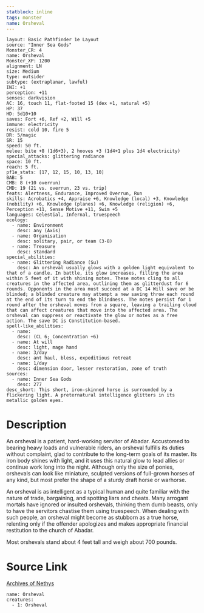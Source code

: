 ```yaml
---
statblock: inline
tags: monster
name: Orsheval
---
```

```statblock
layout: Basic Pathfinder 1e Layout
source: "Inner Sea Gods"
Monster_CR: 4
name: Orsheval
Monster_XP: 1200
alignment: LN
size: Medium
type: outsider
subtype: (extraplanar, lawful)
INI: +1
perception: +11
senses: darkvision
AC: 16, touch 11, flat-footed 15 (dex +1, natural +5)
HP: 37
HD: 5d10+10
saves: Fort +6, Ref +2, Will +5
immune: electricity
resist: cold 10, fire 5
DR: 5/magic
SR: 15
speed: 50 ft.
melee: bite +8 (1d6+3), 2 hooves +3 (1d4+1 plus 1d4 electricity)
special_attacks: glittering radiance
space: 10 ft.
reach: 5 ft.
pf1e_stats: [17, 12, 15, 10, 13, 10]
BAB: 5
CMB: 8 (+10 overrun)
CMD: 19 (21 vs. overrun, 23 vs. trip)
feats: Alertness, Endurance, Improved Overrun, Run
skills: Acrobatics +4, Appraise +6, Knowledge (local) +3, Knowledge (nobility) +6, Knowledge (planes) +6, Knowledge (religion) +6, Perception +11, Sense Motive +11, Swim +5
languages: Celestial, Infernal, truespeech
ecology:
  - name: Environment
    desc: any (Axis)
  - name: Organisation
    desc: solitary, pair, or team (3-8)
  - name: Treasure
    desc: standard
special_abilities:
  - name: Glittering Radiance (Su)
    desc: An orsheval usually glows with a golden light equivalent to that of a candle. In battle, its glow increases, filling the area within 5 feet of it with shining motes. These motes cling to all creatures in the affected area, outlining them as glitterdust for 6 rounds. Opponents in the area must succeed at a DC 14 Will save or be blinded; a blinded creature may attempt a new saving throw each round at the end of its turn to end the blindness. The motes persist for 1 round after the orsheval moves from a square, leaving a trailing cloud that can affect creatures that move into the affected area. The orsheval can suppress or reactivate the glow or motes as a free action. The save DC is Constitution-based.
spell-like_abilities:
  - name:
    desc: (CL 6; Concentration +6)
  - name: At will
    desc: light, mage hand
  - name: 3/day
    desc: ant haul, bless, expeditious retreat
  - name: 1/day
    desc: dimension door, lesser restoration, zone of truth
sources:
  - name: Inner Sea Gods
    desc: 277
desc_short: This short, iron-skinned horse is surrounded by a flickering light. A preternatural intelligence glitters in its metallic golden eyes.
```
# Description
An orsheval is a patient, hard-working servitor of Abadar. Accustomed to bearing heavy loads and vulnerable riders, an orsheval fulfills its duties without complaint, glad to contribute to the long-term goals of its master. Its iron body shines with light, and it uses this natural glow to lead allies or continue work long into the night. Although only the size of ponies, orshevals can look like miniature, sculpted versions of full-grown horses of any kind, but most prefer the shape of a sturdy draft horse or warhorse.

An orsheval is as intelligent as a typical human and quite familiar with the nature of trade, bargaining, and spotting liars and cheats. Many arrogant mortals have ignored or insulted orshevals, thinking them dumb beasts, only to have the servitors chastise them using truespeech. When dealing with such people, an orsheval might become as stubborn as a true horse, relenting only if the offender apologizes and makes appropriate financial restitution to the church of Abadar.

Most orshevals stand about 4 feet tall and weigh about 700 pounds.
# Source Link
[Archives of Nethys](https://aonprd.com/MonsterDisplay.aspx?ItemName=Orsheval)
```encounter-table
name: Orsheval
creatures:
  - 1: Orsheval
```
